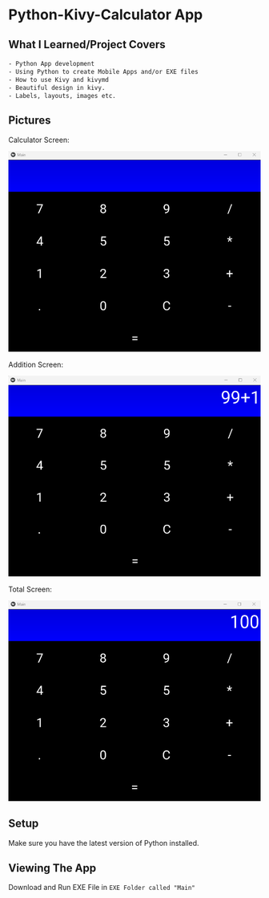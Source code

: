 # Python-Kivy-Calculator App
 



## What I Learned/Project Covers

```
- Python App development
- Using Python to create Mobile Apps and/or EXE files
- How to use Kivy and kivymd
- Beautiful design in kivy.
- Labels, layouts, images etc.
```


## Pictures

Calculator Screen:

<img src = "images/home.png" width = 550 height= 400> 

Addition Screen:

<img src = "images/adding1.png" width = 550 height= 400> 

Total Screen:

<img src = "images/total.png" width = 550 height= 400> 


## Setup 

Make sure you have the latest version of Python installed.


## Viewing The App

Download and Run EXE File in `EXE Folder called "Main"`
